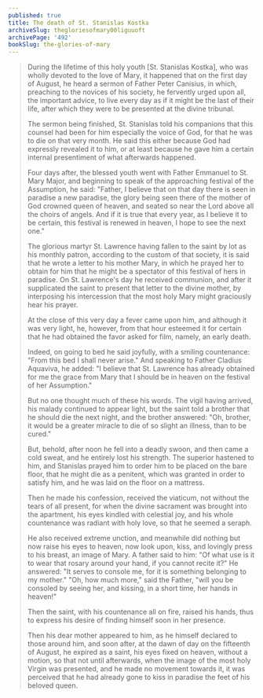 ```yaml
---
published: true
title: The death of St. Stanislas Kostka
archiveSlug: thegloriesofmary00liguuoft
archivePage: '492'
bookSlug: the-glories-of-mary
---
```


> During the lifetime of this holy youth [St. Stanislas Kostka], who was wholly devoted to the love of Mary, it happened that on the first day of August, he heard a sermon of Father Peter Canisius, in which, preaching to the novices of his society, he fervently urged upon all, the important advice, to live every day as if it might be the last of their life, after which they were to be presented at the divine tribunal.
>
> The sermon being finished, St. Stanislas told his companions that this counsel had been for him especially the voice of God, for that he was to die on that very month. He said this either because God had expressly revealed it to him, or at least because he gave him a certain internal presentiment of what afterwards happened.
>
> Four days after, the blessed youth went with Father Emmanuel to St. Mary Major, and beginning to speak of the approaching festival of the Assumption, he said: "Father, I believe that on that day there is seen in paradise a new paradise, the glory being seen there of the mother of God crowned queen of heaven, and seated so near the Lord above all the choirs of angels. And if it is true that every year, as I believe it to be certain, this festival is renewed in heaven, I hope to see the next one."
>
> The glorious martyr St. Lawrence having fallen to the saint by lot as his monthly patron, according to the custom of that society, it is said that he wrote a letter to his mother Mary, in which he prayed her to obtain for him that he might be a spectator of this festival of hers in paradise. On St. Lawrence's day he received communion, and after it supplicated the saint to present that letter to the divine mother, by interposing his intercession that the most holy Mary might graciously hear his prayer.
>
> At the close of this very day a fever came upon him, and although it was very light, he, however, from that hour esteemed it for certain that he had obtained the favor asked for film, namely, an early death.
>
> Indeed, on going to bed he said joyfully, with a smiling countenance: "From this bed I shall never arise." And speaking to Father Cladius Aquaviva, he added: "I believe that St. Lawrence has already obtained for me the grace from Mary that I should be in heaven on the festival of her Assumption."
>
> But no one thought much of these his words. The vigil having arrived, his malady continued to appear light, but the saint told a brother that he should die the next night, and the brother answered: "Oh, brother, it would be a greater miracle to die of so slight an illness, than to be cured."
>
> But, behold, after noon he fell into a deadly swoon, and then came a cold sweat, and he entirely lost his strength. The superior hastened to him, and Stanislas prayed him to order him to be placed on the bare floor, that he might die as a penitent, which was granted in order to satisfy him, and he was laid on the floor on a mattress.
>
> Then he made his confession, received the viaticum, not without the tears of all present, for when the divine sacrament was brought into the apartment, his eyes kindled with celestial joy, and his whole countenance was radiant with holy love, so that he seemed a seraph.
>
> He also received extreme unction, and meanwhile did nothing but now raise his eyes to heaven, now look upon, kiss, and lovingly press to his breast, an image of Mary. A father said to him: "Of what use is it to wear that rosary around your hand, if you cannot recite it?" He answered: "It serves to console me, for it is something belonging to my mother." "Oh, how much more," said the Father, "will you be consoled by seeing her, and kissing, in a short time, her hands in heaven!"
>
> Then the saint, with his countenance all on fire, raised his hands, thus to express his desire of finding himself soon in her presence.
>
> Then his dear mother appeared to him, as he himself declared to those around him, and soon after, at the dawn of day on the fifteenth of August, he expired as a saint, his eyes fixed on heaven, without a motion, so that not until afterwards, when the image of the most holy Virgin was presented, and he made no movement towards it, it was perceived that he had already gone to kiss in paradise the feet of his beloved queen.
